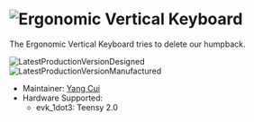 # ![Ergonomic Vertical Keyboard](https://github.com/YangPiCui/ErgonomicVerticalKeyboard)

The Ergonomic Vertical Keyboard tries to delete our humpback.

![LatestProductionVersionDesigned](https://github.com/YangPiCui/ErgonomicVerticalKeyboard/blob/master/LatestProductionVersionDesigned.PNG)
![LatestProductionVersionManufactured](https://github.com/YangPiCui/ErgonomicVerticalKeyboard/raw/master/LatestProductionVersionManufactured.jpg)

* Maintainer: [Yang Cui](https://github.com/YangPiCui)
* Hardware Supported:
  * evk_1dot3: Teensy 2.0